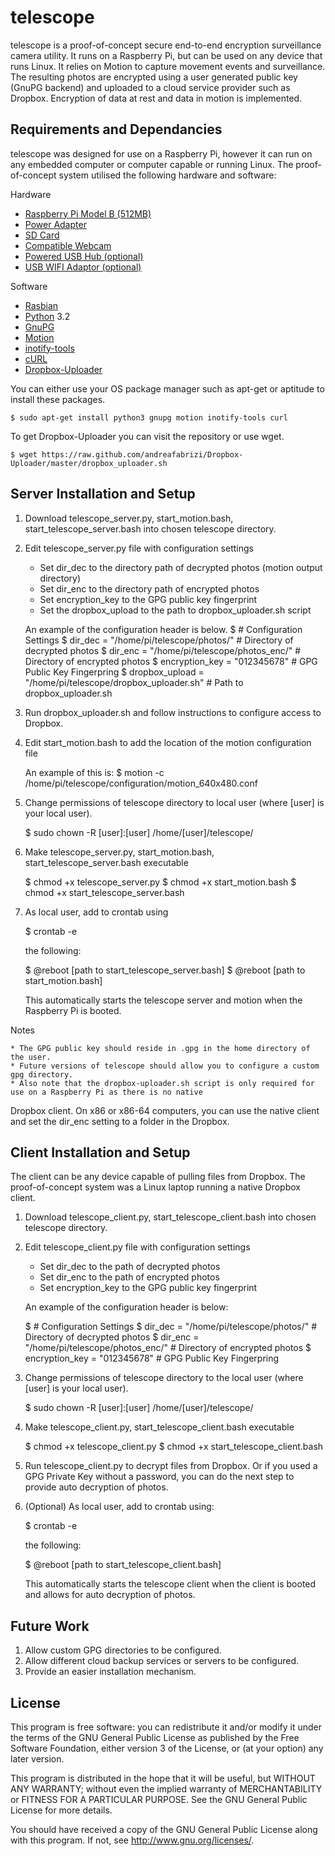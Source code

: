 # telescope #

telescope is a proof-of-concept secure end-to-end encryption surveillance
camera utility. It runs on a Raspberry Pi, but can be used on any device 
that runs Linux. It relies on Motion to capture movement events and 
surveillance. The resulting photos are encrypted using a user generated 
public key (GnuPG backend) and uploaded to a cloud service provider such 
as Dropbox. Encryption of data at rest and data in motion is implemented.

## Requirements and Dependancies ##

telescope was designed for use on a Raspberry Pi, however it can run on any
embedded computer or computer capable or running Linux. The proof-of-concept
system utilised the following hardware and software:

Hardware
   * [Raspberry Pi Model B (512MB)](http://www.raspberrypi.org/)
   * [Power Adapter](http://elinux.org/RPi_VerifiedPeripherals#Power_adapters)
   * [SD Card](http://elinux.org/RPi_SD_cards)
   * [Compatible Webcam](http://elinux.org/RPi_USB_Webcams)
   * [Powered USB Hub (optional)](http://elinux.org/RPi_Powered_USB_Hubs)
   * [USB WIFI Adaptor (optional)](http://elinux.org/RPi_USB_Wi-Fi_Adapters)

Software
   * [Rasbian](http://www.raspberrypi.org/downloads/)
   * [Python](http://python.org) 3.2
   * [GnuPG](http://www.gnupg.org/)
   * [Motion](http://www.lavrsen.dk/foswiki/bin/view/Motion/WebHome)
   * [inotify-tools](https://github.com/rvoicilas/inotify-tools)
   * [cURL](http://curl.haxx.se/)
   * [Dropbox-Uploader](https://github.com/andreafabrizi/Dropbox-Uploader)

You can either use your OS package manager such as apt-get or aptitude to
install these packages.

    $ sudo apt-get install python3 gnupg motion inotify-tools curl

To get Dropbox-Uploader you can visit the repository or use wget.

    $ wget https://raw.github.com/andreafabrizi/Dropbox-Uploader/master/dropbox_uploader.sh


## Server Installation and Setup ##
1. Download telescope_server.py, start_motion.bash, start_telescope_server.bash
into chosen telescope directory.

2. Edit telescope_server.py file with configuration settings
   * Set dir_dec to the directory path of decrypted photos (motion output directory)
   * Set dir_enc to the directory path of encrypted photos
   * Set encryption_key to the GPG public key fingerprint
   * Set the dropbox_upload to the path to dropbox_uploader.sh script

   An example of the configuration header is below.
    $ # Configuration Settings
    $ dir_dec = "/home/pi/telescope/photos/" # Directory of decrypted photos
    $ dir_enc = "/home/pi/telescope/photos_enc/" # Directory of encrypted photos
    $ encryption_key = "012345678" # GPG Public Key Fingerpring
    $ dropbox_upload = "/home/pi/telescope/dropbox_uploader.sh" # Path to dropbox_uploader.sh

3. Run dropbox_uploader.sh and follow instructions to configure access to Dropbox.

4. Edit start_motion.bash to add the location of the motion configuration file

    An example of this is:
    $ motion -c /home/pi/telescope/configuration/motion_640x480.conf

5. Change permissions of telescope directory to local user (where [user] is your local user).

    $ sudo chown -R [user]:[user] /home/[user]/telescope/

6. Make telescope_server.py, start_motion.bash, start_telescope_server.bash executable

    $ chmod +x telescope_server.py
    $ chmod +x start_motion.bash
    $ chmod +x start_telescope_server.bash

7. As local user, add to crontab using

    $ crontab -e

    the following:

    $ @reboot [path to start_telescope_server.bash]
    $ @reboot [path to start_motion.bash]

    This automatically starts the telescope server and motion when the Raspberry Pi is booted.

Notes

    * The GPG public key should reside in .gpg in the home directory of the user. 
    * Future versions of telescope should allow you to configure a custom gpg directory.
    * Also note that the dropbox-uploader.sh script is only required for use on a Raspberry Pi as there is no native 
Dropbox client. On x86 or x86-64 computers, you can use the native client and set the dir_enc setting to a folder in the Dropbox.



## Client Installation and Setup ##
The client can be any device capable of pulling files from Dropbox.
The proof-of-concept system was a Linux laptop running a native Dropbox 
client.

1. Download telescope_client.py, start_telescope_client.bash 
into chosen telescope directory.

2. Edit telescope_client.py file with configuration settings
    * Set dir_dec to the path of decrypted photos
    * Set dir_enc to the path of encrypted photos
    * Set encryption_key to the GPG public key fingerprint

    An example of the configuration header is below:

    $ # Configuration Settings
    $ dir_dec = "/home/pi/telescope/photos/" # Directory of decrypted photos
    $ dir_enc = "/home/pi/telescope/photos_enc/" # Directory of encrypted photos
    $ encryption_key = "012345678" # GPG Public Key Fingerpring

3. Change permissions of telescope directory to the local user (where [user] is your local user).

    $ sudo chown -R [user]:[user] /home/[user]/telescope/

4. Make telescope_client.py, start_telescope_client.bash executable

    $ chmod +x telescope_client.py
    $ chmod +x start_telescope_client.bash

5. Run telescope_client.py to decrypt files from Dropbox. Or if you used a GPG Private Key without a password, you can do the next step to provide auto decryption of photos.

6. (Optional) As local user, add to crontab using:

    $ crontab -e

    the following:

    $ @reboot [path to start_telescope_client.bash]

    This automatically starts the telescope client when the client is booted and allows for auto decryption of photos.

## Future Work ##
1. Allow custom GPG directories to be configured.
2. Allow different cloud backup services or servers to be configured.
3. Provide an easier installation mechanism.


## License ##
This program is free software: you can redistribute it and/or modify
it under the terms of the GNU General Public License as published by
the Free Software Foundation, either version 3 of the License, or
(at your option) any later version.

This program is distributed in the hope that it will be useful,
but WITHOUT ANY WARRANTY; without even the implied warranty of
MERCHANTABILITY or FITNESS FOR A PARTICULAR PURPOSE.  See the
GNU General Public License for more details.

You should have received a copy of the GNU General Public License
along with this program.  If not, see <http://www.gnu.org/licenses/>.

